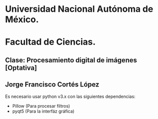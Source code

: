 # Universidad Nacional Autónoma de México.
# Facultad de Ciencias.
## Clase: Procesamiento digital de imágenes [Optativa]
## Jorge Francisco Cortés López

Es necesario usar python v3.x con las siguientes dependencias:


- Pillow (Para procesar filtros)
- pyqt5 (Para la interfáz gráfica)
